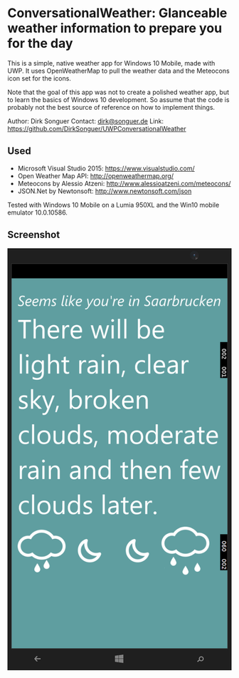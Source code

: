 # ConversationalWeather: Glanceable weather information to prepare you for the day

This is a simple, native weather app for Windows 10 Mobile, made with UWP.
It uses OpenWeatherMap to pull the weather data and the Meteocons icon
set for the icons.

Note that the goal of this app was not to create a polished weather app, but to
learn the basics of Windows 10 development. So assume that the code is probably
not the best source of reference on how to implement things.

Author: Dirk Songuer
Contact: dirk@songuer.de
Link: https://github.com/DirkSonguer/UWPConversationalWeather

## Used

- Microsoft Visual Studio 2015: https://www.visualstudio.com/
- Open Weather Map API: http://openweathermap.org/
- Meteocons by Alessio Atzeni: http://www.alessioatzeni.com/meteocons/
- JSON.Net by Newtonsoft: http://www.newtonsoft.com/json

Tested with Windows 10 Mobile on a Lumia 950XL and the Win10 mobile emulator 10.0.10586.

## Screenshot

![alt text](https://github.com/DirkSonguer/UWPConversationalWeather/blob/master/cw_screenshot.png "ConversationalWeather Screenshot")
